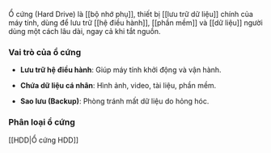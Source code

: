Ổ cứng (Hard Drive) là [[bộ nhớ phụ]], thiết bị [[lưu trữ dữ liệu]] chính của máy tính, dùng để lưu trữ [[hệ điều hành]], [[phần mềm]] và [[dữ liệu]] người dùng một cách lâu dài, ngay cả khi tắt nguồn.

### Vai trò của ổ cứng

- **Lưu trữ hệ điều hành**: Giúp máy tính khởi động và vận hành.
    
- **Chứa dữ liệu cá nhân**: Hình ảnh, video, tài liệu, phần mềm.
    
- **Sao lưu (Backup)**: Phòng tránh mất dữ liệu do hỏng hóc.

### Phân loại ổ cứng
[[HDD|Ổ cứng HDD]]
